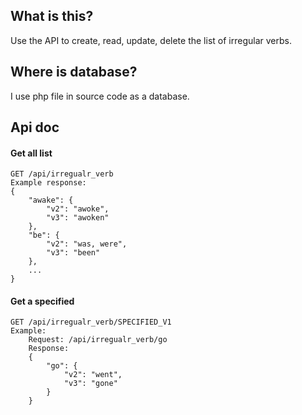 

## What is this?

Use the API to create, read, update, delete the list of irregular verbs.


## Where is database?

I use php file in source code as a database.


## Api doc

#### Get all list
    GET /api/irregualr_verb
    Example response:
    {
        "awake": {
            "v2": "awoke",
            "v3": "awoken"
        },
        "be": {
            "v2": "was, were",
            "v3": "been"
        },
        ...
    }
    
#### Get a specified
    GET /api/irregualr_verb/SPECIFIED_V1
    Example:
        Request: /api/irregualr_verb/go
        Response:
        {
            "go": {
                "v2": "went",
                "v3": "gone"
            }
        }

